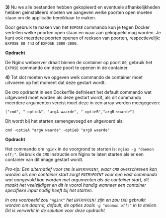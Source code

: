 **3)** Nu we alle bestanden hebben gekopieerd en eventuele afhankelijkheden hebben geinstalleerd moeten we aangeven welke poorten open moeten staan om de applicatie bereikbaar te maken.

Door gebruik te maken van het `EXPOSE` commando kun je tegen Docker vertellen welke poorten open staan en waar aan gekoppeld mag worden. Je kunt ook meerdere poorten openen of reeksen van poorten, respectievelijk: `EXPOSE 80 443` of `EXPOSE 2000-3000`.

**Opdracht**

De Nginx webserver draait binnen de container op poort `80`, gebruik het `EXPOSE` commando om deze poort te openen in de container.

**4)** Tot slot moeten we opgeven welk commando de container moet uitvoeren op het moment dat deze gestart wordt. 

De `CMD` opdracht in een Dockerfile definieert het default commando wat uitgevoerd moet worden als deze gestart wordt, als dit commando meerdere argumenten vereist moet deze in een array worden meegegeven: 

`["cmd", "-optieA", "argA waarde", "-optieB","argB waarde"]`

Dit wordt bij het starten samengevoegd en uitgevoerd als:

`cmd -optieA "argA waarde" -optieB "argB waarde"`

**Opdracht** 

Het commando om `nginx` in de voorgrond te starten is: `nginx -g "daemon off;"`. Gebruik de `CMD` instructie om Nginx te laten starten als er een container van dit image gestart wordt.

*Pro-tip: Een alternatief voor `CMD` is `ENTRYPOINT`, waar `CMD` overschreven kan worden als een container start zorgt `ENTRYPOINT` voor een vast commando wat aangevuld kan worden met argumenten als de container start, dit maakt het veelzijdiger en dit is vooral handig wanneer een container specifieke input nodig heeft bij het starten.*

*In ons voorbeeld zou `"nginx"` het `ENTRYPOINT` zijn en zou `CMD` gebruikt worden om daarna, default, de opties zoals `-g "deamon off;"` in te stellen. Dit is verwerkt in de solution voor deze opdracht*

